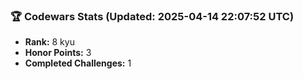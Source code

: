 ### 🏆 Codewars Stats (Updated: 2025-04-14 22:07:52 UTC)

- **Rank:** 8 kyu
- **Honor Points:** 3
- **Completed Challenges:** 1
